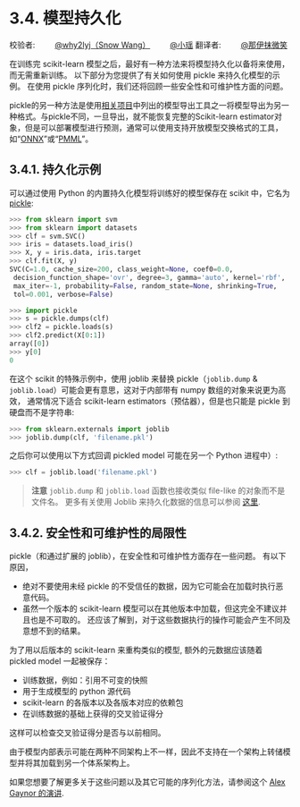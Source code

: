 # 3.4\. 模型持久化

校验者:
        [@why2lyj（Snow Wang）](https://github.com/why2lyj)
        [@小瑶](https://github.com/apachecn/scikit-learn-doc-zh)
翻译者:
        [@那伊抹微笑](https://github.com/apachecn/scikit-learn-doc-zh)

在训练完 scikit-learn 模型之后，最好有一种方法来将模型持久化以备将来使用，而无需重新训练。 以下部分为您提供了有关如何使用 pickle 来持久化模型的示例。 在使用 pickle 序列化时，我们还将回顾一些安全性和可维护性方面的问题。

pickle的另一种方法是使用[相关项目](https://scikit-learn.org/stable/related_projects.html#related-projects)中列出的模型导出工具之一将模型导出为另一种格式。与pickle不同，一旦导出，就不能恢复完整的Scikit-learn estimator对象，但是可以部署模型进行预测，通常可以使用支持开放模型交换格式的工具，如“[ONNX](https://scikit-learn.org/stable/modules/model_persistence.html#id2)”或“[PMML](https://scikit-learn.org/stable/modules/model_persistence.html#id4)”。

## 3.4.1\. 持久化示例

可以通过使用 Python 的内置持久化模型将训练好的模型保存在 scikit 中，它名为 [pickle](https://docs.python.org/2/library/pickle.html):

```py
>>> from sklearn import svm
>>> from sklearn import datasets
>>> clf = svm.SVC()
>>> iris = datasets.load_iris()
>>> X, y = iris.data, iris.target
>>> clf.fit(X, y)
SVC(C=1.0, cache_size=200, class_weight=None, coef0=0.0,
 decision_function_shape='ovr', degree=3, gamma='auto', kernel='rbf',
 max_iter=-1, probability=False, random_state=None, shrinking=True,
 tol=0.001, verbose=False)

>>> import pickle
>>> s = pickle.dumps(clf)
>>> clf2 = pickle.loads(s)
>>> clf2.predict(X[0:1])
array([0])
>>> y[0]
0

```

在这个 scikit 的特殊示例中，使用 joblib 来替换 pickle（`joblib.dump` & `joblib.load`）可能会更有意思，这对于内部带有 numpy 数组的对象来说更为高效， 通常情况下适合 scikit-learn estimators（预估器），但是也只能是 pickle 到硬盘而不是字符串:

```py
>>> from sklearn.externals import joblib
>>> joblib.dump(clf, 'filename.pkl')

```

之后你可以使用以下方式回调 pickled model 可能在另一个 Python 进程中）:

```py
>>> clf = joblib.load('filename.pkl')

```

>**注意**
>`joblib.dump` 和 `joblib.load` 函数也接收类似 file-like 的对象而不是文件名。 更多有关使用 Joblib 来持久化数据的信息可以参阅 [这里](https://pythonhosted.org/joblib/persistence.html).

## 3.4.2\. 安全性和可维护性的局限性

pickle（和通过扩展的 joblib），在安全性和可维护性方面存在一些问题。 有以下原因，

*   绝对不要使用未经 pickle 的不受信任的数据，因为它可能会在加载时执行恶意代码。
*   虽然一个版本的 scikit-learn 模型可以在其他版本中加载，但这完全不建议并且也是不可取的。 还应该了解到，对于这些数据执行的操作可能会产生不同及意想不到的结果。

为了用以后版本的 scikit-learn 来重构类似的模型, 额外的元数据应该随着 pickled model 一起被保存：

*   训练数据，例如：引用不可变的快照
*   用于生成模型的 python 源代码
*   scikit-learn 的各版本以及各版本对应的依赖包
*   在训练数据的基础上获得的交叉验证得分

这样可以检查交叉验证得分是否与以前相同。

由于模型内部表示可能在两种不同架构上不一样，因此不支持在一个架构上转储模型并将其加载到另一个体系架构上。

如果您想要了解更多关于这些问题以及其它可能的序列化方法，请参阅这个 [Alex Gaynor 的演讲](http://pyvideo.org/video/2566/pickles-are-for-delis-not-software).
